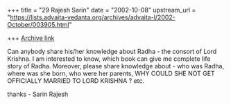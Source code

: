 +++
title = "29 Rajesh Sarin"
date = "2002-10-08"
upstream_url = "https://lists.advaita-vedanta.org/archives/advaita-l/2002-October/003905.html"

+++
[Archive link](https://lists.advaita-vedanta.org/archives/advaita-l/2002-October/003905.html)

Can anybody share his/her knowledge about Radha - the consort of Lord
Krishna.
I am interested to know, which book can give me complete life story of
Radha.
Moreover, please share knowledge about - who was Radha, where was she born,
who were her parents, WHY COULD SHE NOT GET OFFICIALLY MARRIED TO
LORD KRISHNA ? etc.

thanks - Sarin Rajesh

